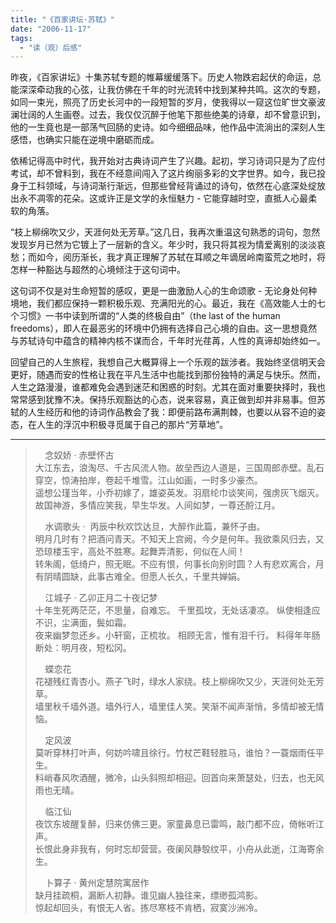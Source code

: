 ```yaml
---
title: "《百家讲坛·苏轼》"
date: "2006-11-17"
tags: 
  - "读（观）后感"
---
```


昨夜，《百家讲坛》十集苏轼专题的帷幕缓缓落下。历史人物跌宕起伏的命运，总能深深牵动我的心弦，让我仿佛在千年的时光流转中找到某种共鸣。这次的专题，如同一束光，照亮了历史长河中的一段短暂的岁月，使我得以一窥这位旷世文豪波澜壮阔的人生画卷。过去，我仅仅沉醉于他笔下那些绝美的诗章，却不曾意识到，他的一生竟也是一部荡气回肠的史诗。如今细细品味，他作品中流淌出的深刻人生感悟，也确实只能在逆境中磨砺而成。

依稀记得高中时代，我开始对古典诗词产生了兴趣。起初，学习诗词只是为了应付考试，却不曾料到，我在不经意间闯入了这片绚丽多彩的文字世界。如今，我已投身于工科领域，与诗词渐行渐远，但那些曾经背诵过的诗句，依然在心底深处绽放出永不凋零的花朵。这或许正是文学的永恒魅力 - 它能穿越时空，直抵人心最柔软的角落。

“枝上柳绵吹又少，天涯何处无芳草。”这几日，我再次重温这句熟悉的词句，忽然发现岁月已然为它镀上了一层新的含义。年少时，我只将其视为情爱离别的淡淡哀愁；而如今，阅历渐长，我才真正理解了苏轼在耳顺之年谪居岭南蛮荒之地时，将怎样一种豁达与超然的心境倾注于这句词中。

这句词不仅是对生命短暂的感叹，更是一曲激励人心的生命颂歌 - 无论身处何种境地，我们都应保持一颗积极乐观、充满阳光的心。最近，我在《高效能人士的七个习惯》一书中读到所谓的“人类的终极自由”（the last of the human freedoms），即人在最恶劣的环境中仍拥有选择自己心境的自由。这一思想竟然与苏轼诗句中蕴含的精神内核不谋而合，千年时光荏苒，人性的真谛却始终如一。

回望自己的人生旅程，我想自己大概算得上一个乐观的跋涉者。我始终坚信明天会更好，随遇而安的性格让我在平凡生活中也能找到那份独特的满足与快乐。然而，人生之路漫漫，谁都难免会遇到迷茫和困惑的时刻。尤其在面对重要抉择时，我也常常感到犹豫不决。保持乐观豁达的心态，说来容易，真正做到却并非易事。但苏轼的人生经历和他的诗词作品教会了我：即便前路布满荆棘，也要以从容不迫的姿态，在人生的浮沉中积极寻觅属于自己的那片“芳草地”。

----


>    念奴娇 · 赤壁怀古  
>大江东去，浪淘尽、千古风流人物。故垒西边人道是，三国周郎赤壁。乱石穿空，惊涛拍岸，卷起千堆雪。江山如画，一时多少豪杰。  
>遥想公瑾当年，小乔初嫁了，雄姿英发。羽扇纶巾谈笑间，强虏灰飞烟灭。故国神游，多情应笑我，早生华发。人间如梦，一尊还酹江月。
>
>    水调歌头 ·  丙辰中秋欢饮达旦，大醉作此篇，兼怀子由。  
>明月几时有？把酒问青天。不知天上宫阙，今夕是何年。我欲乘风归去，又恐琼楼玉宇，高处不胜寒。起舞弄清影，何似在人间！  
>转朱阁，低绮户，照无眠。不应有恨，何事长向别时圆？人有悲欢离合，月有阴晴圆缺，此事古难全。但愿人长久，千里共婵娟。
>
>    江城子 · 乙卯正月二十夜记梦  
>十年生死两茫茫，不思量，自难忘。 千里孤坟，无处话凄凉。 纵使相逢应不识，尘满面，鬓如霜。  
>夜来幽梦忽还乡。小轩窗，正梳妆。 相顾无言，惟有泪千行。 料得年年肠断处：明月夜，短松冈。
>
>    蝶恋花  
>花褪残红青杏小。燕子飞时，绿水人家绕。枝上柳绵吹又少，天涯何处无芳草。  
>墙里秋千墙外道。墙外行人，墙里佳人笑。笑渐不闻声渐悄，多情却被无情恼。
>
>    定风波  
>莫听穿林打叶声，何妨吟啸且徐行。竹杖芒鞋轻胜马，谁怕？一蓑烟雨任平生。  
>料峭春风吹酒醒，微冷，山头斜照却相迎。回首向来萧瑟处，归去，也无风雨也无晴。
>
>    临江仙  
>夜饮东坡醒复醉，归来仿佛三更。家童鼻息已雷鸣，敲门都不应，倚帐听江声。  
>长恨此身非我有，何时忘却营营。夜阑风静彀纹平，小舟从此逝，江海寄余生。
>
>    卜算子 · 黄州定慧院寓居作  
>缺月挂疏桐，漏断人初静。谁见幽人独往来，缥缈孤鸿影。  
>惊起却回头，有恨无人省。拣尽寒枝不肯栖，寂寞沙洲冷。
